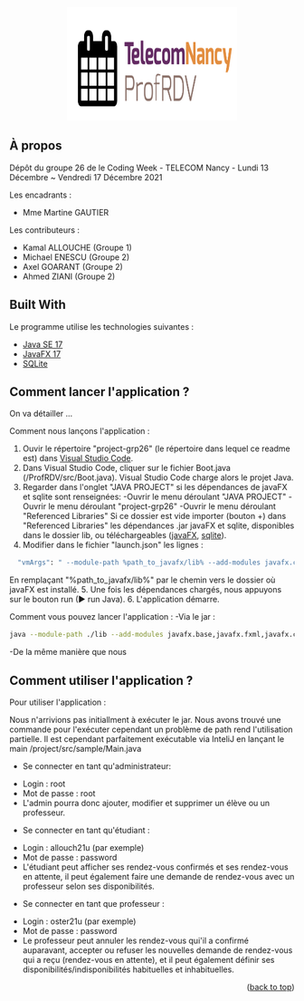 <div id="top"></div>

<br />
<div align="center">
  <a href="https://gitlab.telecomnancy.univ-lorraine.fr/codingweek2k21/project-grp26">
    <img src="ProfRDV/src/photo/logo.png" alt="Logo" width="300" height="200">
  </a>
</div>


## À propos

Dépôt du groupe 26 de le Coding Week - TELECOM Nancy - Lundi 13 Décembre ~ Vendredi 17 Décembre 2021

Les encadrants :
* Mme Martine GAUTIER

Les contributeurs :
* Kamal ALLOUCHE (Groupe 1)
* Michael ENESCU (Groupe 2)
* Axel GOARANT (Groupe 2)
* Ahmed ZIANI (Groupe 2)


## Built With

Le programme utilise les technologies suivantes :

* [Java SE 17](https://www.oracle.com/java/)
* [JavaFX 17](https://openjfx.io/)
* [SQLite](https://www.sqlite.org/)


## Comment lancer l'application ?

On va détailler ...

Comment nous lançons l'application :
1. Ouvir le répertoire "project-grp26" (le répertoire dans lequel ce readme est) dans [Visual Studio Code](https://code.visualstudio.com/).
2. Dans Visual Studio Code, cliquer sur le fichier Boot.java (/ProfRDV/src/Boot.java).
Visual Studio Code charge alors le projet Java.
3. Regarder dans l'onglet "JAVA PROJECT" si les dépendances de javaFX et sqlite sont renseignées:
-Ouvrir le menu déroulant "JAVA PROJECT"
-Ouvrir le menu déroulant "project-grp26"
-Ouvrir le menu déroulant "Referenced Libraries"
Si ce dossier est vide importer (bouton +) dans "Referenced Libraries" les dépendances .jar javaFX et sqlite, disponibles dans le dossier lib, ou téléchargeables ([javaFX](https://gluonhq.com/products/javafx/), [sqlite](http://www.java2s.com/Code/Jar/s/Downloadsqlitejdbc372jar.htm)).
4. Modifier dans le fichier "launch.json" les lignes :
```bash
  "vmArgs": " --module-path %path_to_javafx/lib% --add-modules javafx.controls,javafx.fxml",
  ```
En remplaçant "%path_to_javafx/lib%" par le chemin vers le dossier où javaFX est installé.
5. Une fois les dépendances chargés, nous appuyons sur le bouton run (► run Java).
6. L'application démarre.

Comment vous pouvez lancer l'application : 
-Via le jar : 
  ```bash
  java --module-path ./lib --add-modules javafx.base,javafx.fxml,javafx.controls,sqlite.jdbc -jar project-grp26.jar
  ```
-De la même manière que nous


## Comment utiliser l'application ?

Pour utiliser l'application :

Nous n'arrivions pas initiallment à exécuter le jar. Nous avons trouvé une commande pour l'exécuter cependant un problème de path rend l'utilisation partielle. Il est cependant parfaitement exécutable via InteliJ en lançant le main /project/src/sample/Main.java



- Se connecter en tant qu'administrateur:
* Login : root
* Mot de passe : root
* L'admin pourra donc ajouter, modifier et supprimer un élève ou un professeur.

- Se connecter en tant qu'étudiant :
* Login : allouch21u (par exemple)
* Mot de passe : password
* L'étudiant peut afficher ses rendez-vous confirmés et ses rendez-vous en attente, il peut également faire une demande de rendez-vous avec un professeur selon ses disponibilités.

- Se connecter en tant que professeur :
* Login : oster21u (par exemple)
* Mot de passe : password
* Le professeur peut annuler les rendez-vous qui'il a confirmé auparavant, accepter ou refuser les nouvelles demande de rendez-vous qui a reçu (rendez-vous en attente), et il peut également définir ses disponibilités/indisponibilités habituelles et inhabituelles.



<p align="right">(<a href="#top">back to top</a>)</p>
